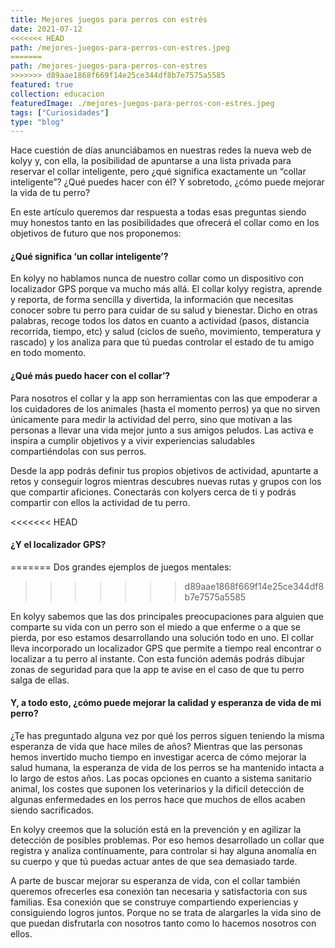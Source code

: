 ```yaml
---
title: Mejores juegos para perros con estrés
date: 2021-07-12
<<<<<<< HEAD
path: /mejores-juegos-para-perros-con-estres.jpeg
=======
path: /mejores-juegos-para-perros-con-estres
>>>>>>> d89aae1868f669f14e25ce344df8b7e7575a5585
featured: true
collection: educacion
featuredImage: ./mejores-juegos-para-perros-con-estres.jpeg
tags: ["Curiosidades"]
type: "blog"
---
```


Hace cuestión de días anunciábamos en nuestras redes la nueva web de kolyy y, con ella, la posibilidad de apuntarse a una lista privada para reservar el collar inteligente, pero ¿qué significa exactamente un “collar inteligente”? ¿Qué puedes hacer con él? Y sobretodo, ¿cómo puede mejorar la vida de tu perro?

En este artículo queremos dar respuesta a todas esas preguntas siendo muy honestos tanto en las posibilidades que ofrecerá el collar como en los objetivos de futuro que nos proponemos:


#### ¿Qué significa ‘un collar inteligente’?

En kolyy no hablamos nunca de nuestro collar como un dispositivo con localizador GPS porque va mucho más allá. El collar kolyy registra, aprende y reporta, de forma sencilla y divertida, la información que necesitas conocer sobre tu perro para cuidar de su salud y bienestar. Dicho en otras palabras, recoge todos los datos en cuanto a actividad (pasos, distancia recorrida, tiempo, etc) y salud (ciclos de sueño, movimiento, temperatura y rascado) y los analiza para que tú puedas controlar el estado de tu amigo en todo momento.


#### ¿Qué más puedo hacer con el collar’?

Para nosotros el collar y la app son herramientas con las que empoderar a los cuidadores de los animales (hasta el momento perros) ya que no sirven únicamente para medir la actividad del perro, sino que motivan a las personas a llevar una vida mejor junto a sus amigos peludos. Las activa e inspira a cumplir objetivos y a vivir experiencias saludables compartiéndolas con sus perros. 

Desde la app podrás definir tus propios objetivos de actividad, apuntarte a retos y conseguir logros mientras descubres nuevas rutas y grupos con los que compartir aficiones. Conectarás con kolyers cerca de ti y podrás compartir con ellos la actividad de tu perro.

<<<<<<< HEAD
#### ¿Y el localizador GPS?
=======
Dos grandes ejemplos de juegos mentales:
>>>>>>> d89aae1868f669f14e25ce344df8b7e7575a5585

En kolyy sabemos que las dos principales preocupaciones para alguien que comparte su vida con un perro son el miedo a que enferme o a que se pierda, por eso estamos desarrollando una solución todo en uno. El collar lleva incorporado un localizador GPS que permite a tiempo real encontrar o localizar a tu perro al instante. Con esta función además podrás dibujar zonas de seguridad para que la app te avise en el caso de que tu perro salga de ellas.

#### Y, a todo esto, ¿cómo puede mejorar la calidad y esperanza de vida de mi perro?

¿Te has preguntado alguna vez por qué los perros siguen teniendo la misma esperanza de vida que hace miles de años? Mientras que las personas hemos invertido mucho tiempo en investigar acerca de cómo mejorar la salud humana, la esperanza de vida de los perros se ha mantenido intacta a lo largo de estos años. Las pocas opciones en cuanto a sistema sanitario animal, los costes que suponen los veterinarios y la dificil detección de algunas enfermedades en los perros hace que muchos de ellos acaben siendo sacrificados. 

En kolyy creemos que la solución está en la prevención y en agilizar la detección de posibles problemas. Por eso hemos desarrollado un collar que registra y analiza contínuamente, para controlar si hay alguna anomalía en su cuerpo y que tú puedas actuar antes de que sea demasiado tarde.

A parte de buscar mejorar su esperanza de vida, con el collar también queremos ofrecerles esa conexión tan necesaria y satisfactoria con sus familias. Esa conexión que se construye compartiendo experiencias y consiguiendo logros juntos. Porque no se trata de alargarles la vida sino de que puedan disfrutarla con nosotros tanto como lo hacemos nosotros con ellos.


